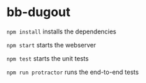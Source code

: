 # bb-dugout
`npm install` installs the dependencies

`npm start` starts the webserver

`npm test` starts the unit tests

`npm run protractor` runs the end-to-end tests
